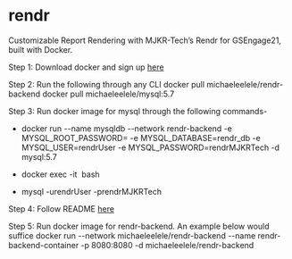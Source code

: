 # rendr
Customizable Report Rendering with MJKR-Tech’s Rendr for GSEngage21, built with Docker.

Step 1:
Download docker and sign up [here](https://www.docker.com)

Step 2: Run the following through any CLI
docker pull michaeleelele/rendr-backend
docker pull michaeleelele/mysql:5.7

Step 3:
Run docker image for mysql through the following commands-

- docker run --name mysqldb --network rendr-backend -e MYSQL_ROOT_PASSWORD=<MySQL password> -e MYSQL_DATABASE=rendr_db -e MYSQL_USER=rendrUser -e MYSQL_PASSWORD=rendrMJKRTech -d mysql:5.7

- docker exec -it <image ID> bash

- mysql -urendrUser -prendrMJKRTech


Step 4:
Follow README [here](src/main/resources/mysql)
  

Step 5:
Run docker image for rendr-backend. An example below would suffice
docker run --network michaeleelele/rendr-backend --name rendr-backend-container -p 8080:8080 -d michaeleelele/rendr-backend

